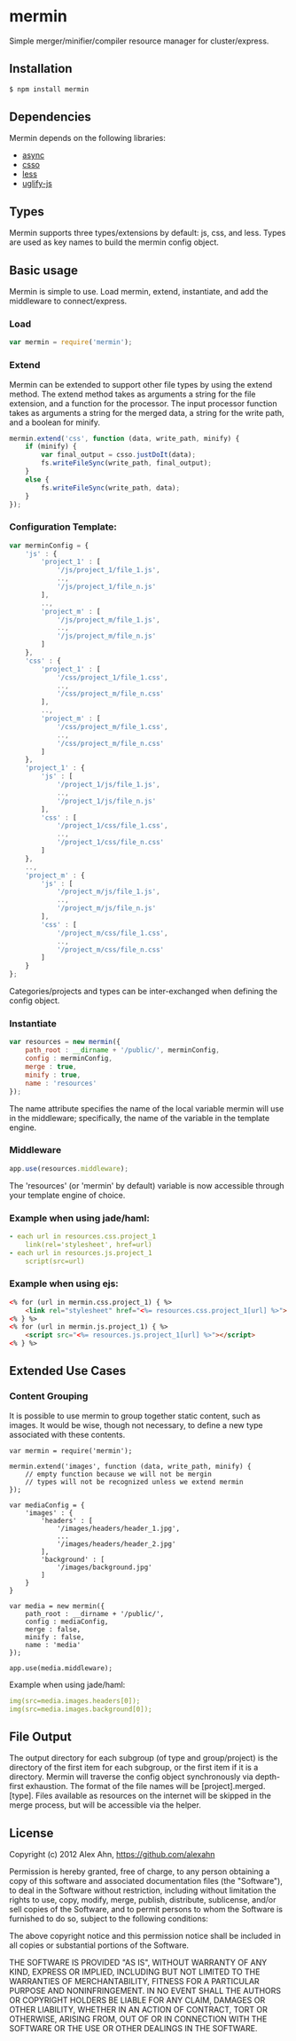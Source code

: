 # mermin

Simple merger/minifier/compiler resource manager for cluster/express.

## Installation

```bash
$ npm install mermin
```

## Dependencies

Mermin depends on the following libraries:

- [async](https://github.com/caolan/async/)
- [csso](https://github.com/css/csso/)
- [less](https://github.com/cloudhead/less.js)
- [uglify-js](https://github.com/mishoo/UglifyJS)

## Types

Mermin supports three types/extensions by default: js, css, and less. Types are used as key names to build the mermin config object.

## Basic usage

Mermin is simple to use. Load mermin, extend, instantiate, and add the middleware to connect/express.

### Load
```javascript
var mermin = require('mermin');
```

### Extend
Mermin can be extended to support other file types by using the extend method. The extend method takes as arguments a string for the file extension, and a function for the processor. The input processor function takes as arguments a string for the merged data, a string for the write path, and a boolean for minify.

```javascript
mermin.extend('css', function (data, write_path, minify) {
    if (minify) {
        var final_output = csso.justDoIt(data);
        fs.writeFileSync(write_path, final_output);
    }
    else {
        fs.writeFileSync(write_path, data);
    }
});
```

### Configuration Template:

```javascript
var merminConfig = {
    'js' : {
        'project_1' : [
            '/js/project_1/file_1.js',
            ..,
            '/js/project_1/file_n.js'
        ],
        ..,
        'project_m' : [
            '/js/project_m/file_1.js',
            ..,
            '/js/project_m/file_n.js'
        ]
    },
    'css' : {
        'project_1' : [
            '/css/project_1/file_1.css',
            ..,
            '/css/project_m/file_n.css'
        ],
        ..,
        'project_m' : [
            '/css/project_m/file_1.css',
            ..,
            '/css/project_m/file_n.css'
        ]
    },   
    'project_1' : {
        'js' : [
            '/project_1/js/file_1.js',
            ..,
            '/project_1/js/file_n.js'
        ],
        'css' : [
            '/project_1/css/file_1.css',
            ..,
            '/project_1/css/file_n.css'
        ]
    },
    ..,
    'project_m' : {
        'js' : [
            '/project_m/js/file_1.js',
            ..,
            '/project_m/js/file_n.js'
        ],
        'css' : [
            '/project_m/css/file_1.css',
            ..,
            '/project_m/css/file_n.css'
        ]
    }
};
```

Categories/projects and types can be inter-exchanged when defining the config object.

### Instantiate
```javascript
var resources = new mermin({
    path_root : __dirname + '/public/', merminConfig,
    config : merminConfig,
    merge : true,
    minify : true,
    name : 'resources'
});
```
The name attribute specifies the name of the local variable mermin will use in the middleware; specifically, the name of the variable in the template engine.

### Middleware
```javascript
app.use(resources.middleware);
```

The 'resources' (or 'mermin' by default) variable is now accessible through your template engine of choice.

### Example when using jade/haml:

```yaml
- each url in resources.css.project_1
    link(rel='stylesheet', href=url)
- each url in resources.js.project_1
    script(src=url)
```

### Example when using ejs:

```html
<% for (url in mermin.css.project_1) { %>
    <link rel="stylesheet" href="<%= resources.css.project_1[url] %>">
<% } %>
<% for (url in mermin.js.project_1) { %>
    <script src="<%= resources.js.project_1[url] %>"></script>
<% } %>
```

## Extended Use Cases

### Content Grouping

It is possible to use mermin to group together static content, such as images. It would be wise, though not necessary, to define a new type associated with these contents.

```
var mermin = require('mermin');

mermin.extend('images', function (data, write_path, minify) {
    // empty function because we will not be mergin
    // types will not be recognized unless we extend mermin
});

var mediaConfig = {
    'images' : {
        'headers' : [
            '/images/headers/header_1.jpg',
            ...
            '/images/headers/header_2.jpg'
        ],
        'background' : [
            '/images/background.jpg'
        ]
    }
}

var media = new mermin({
    path_root : __dirname + '/public/',
    config : mediaConfig,
    merge : false,
    minify : false,
    name : 'media'
});

app.use(media.middleware);
```

Example when using jade/haml:
```yaml
img(src=media.images.headers[0]);
img(src=media.images.background[0]);
```



## File Output
The output directory for each subgroup (of type and group/project) is the directory of the first item for each subgroup, or the first item if it is a directory. Mermin will traverse the config object synchronously via depth-first exhaustion. The format of the file names will be [project].merged.[type]. Files available as resources on the internet will be skipped in the merge process, but will be accessible via the helper.

## License

Copyright (c) 2012 Alex Ahn, https://github.com/alexahn

Permission is hereby granted, free of charge, to any person obtaining
a copy of this software and associated documentation files (the
"Software"), to deal in the Software without restriction, including
without limitation the rights to use, copy, modify, merge, publish,
distribute, sublicense, and/or sell copies of the Software, and to
permit persons to whom the Software is furnished to do so, subject to
the following conditions:

The above copyright notice and this permission notice shall be
included in all copies or substantial portions of the Software.

THE SOFTWARE IS PROVIDED "AS IS", WITHOUT WARRANTY OF ANY KIND,
EXPRESS OR IMPLIED, INCLUDING BUT NOT LIMITED TO THE WARRANTIES OF
MERCHANTABILITY, FITNESS FOR A PARTICULAR PURPOSE AND
NONINFRINGEMENT. IN NO EVENT SHALL THE AUTHORS OR COPYRIGHT HOLDERS BE
LIABLE FOR ANY CLAIM, DAMAGES OR OTHER LIABILITY, WHETHER IN AN ACTION
OF CONTRACT, TORT OR OTHERWISE, ARISING FROM, OUT OF OR IN CONNECTION
WITH THE SOFTWARE OR THE USE OR OTHER DEALINGS IN THE SOFTWARE.